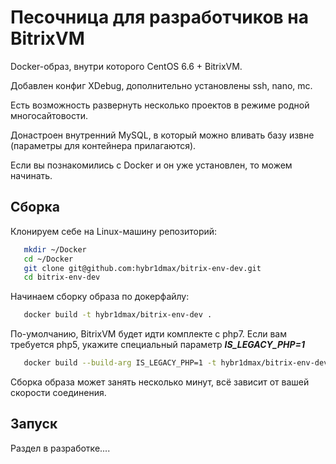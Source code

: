 # Песочница для разработчиков на BitrixVM

Docker-образ, внутри которого CentOS 6.6 + BitrixVM.

Добавлен конфиг XDebug, дополнительно установлены ssh, nano, mc.

Есть возможность развернуть несколько проектов в режиме родной многосайтовости.

Донастроен внутренний MySQL, в который можно вливать базу извне (параметры для контейнера прилагаются).

Если вы познакомились с Docker и он уже установлен, то можем начинать.

## Сборка

Клонируем себе на Linux-машину репозиторий:


```bash
   mkdir ~/Docker
   cd ~/Docker
   git clone git@github.com:hybr1dmax/bitrix-env-dev.git
   cd bitrix-env-dev
```

Начинаем сборку образа по докерфайлу:

```bash
   docker build -t hybr1dmax/bitrix-env-dev . 
```
По-умолчанию, BitrixVM будет идти комплекте с php7.
Если вам требуется php5, укажите специальный параметр **_IS_LEGACY_PHP=1_**

```bash
   docker build --build-arg IS_LEGACY_PHP=1 -t hybr1dmax/bitrix-env-dev:php5 .
```

Сборка образа может занять несколько минут, всё зависит от вашей скорости соединения.

## Запуск

Раздел в разработке....